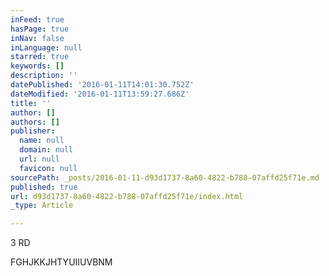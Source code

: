 ```yaml
---
inFeed: true
hasPage: true
inNav: false
inLanguage: null
starred: true
keywords: []
description: ''
datePublished: '2016-01-11T14:01:30.752Z'
dateModified: '2016-01-11T13:59:27.686Z'
title: ''
author: []
authors: []
publisher:
  name: null
  domain: null
  url: null
  favicon: null
sourcePath: _posts/2016-01-11-d93d1737-8a60-4822-b788-07affd25f71e.md
published: true
url: d93d1737-8a60-4822-b788-07affd25f71e/index.html
_type: Article

---
```

3 RD

FGHJKKJHTYUIIUVBNM
